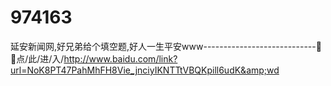 # 974163
延安新闻网,好兄弟给个填空题,好人一生平安www----------------------------🧗🧗点/此/进/入/http://www.baidu.com/link?url=NoK8PT47PahMhFH8Vie_jnciyIKNTTtVBQKpill6udK&amp;wd
